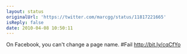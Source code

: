 ```yaml
---
layout: status
originalUrl: 'https://twitter.com/marcgg/status/11817221665'
isReply: false
date: 2010-04-08 10:50:11
---
```


On Facebook, you can't change a page name. #Fail http://bit.ly/cqCfYo
